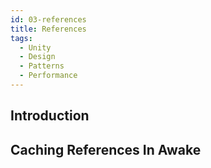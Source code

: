```yaml
---
id: 03-references
title: References
tags:
  - Unity
  - Design
  - Patterns
  - Performance
---
```


## Introduction

## Caching References In Awake